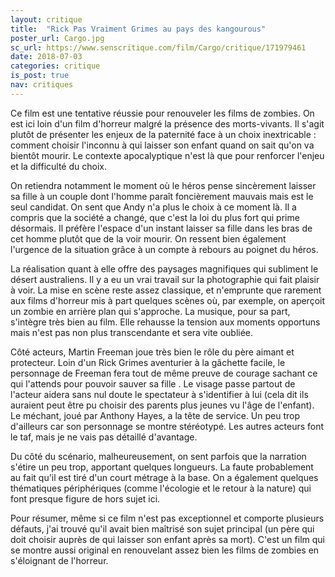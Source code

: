 ```yaml
---
layout: critique
title:  "Rick Pas Vraiment Grimes au pays des kangourous"
poster_url: Cargo.jpg
sc_url: https://www.senscritique.com/film/Cargo/critique/171979461
date: 2018-07-03
categories: critique
is_post: true
nav: critiques
---
```


Ce film est une tentative réussie pour renouveler les films de zombies. On est ici loin d'un film d'horreur malgré la présence des morts-vivants. Il s'agit plutôt de présenter les enjeux de la paternité face à un choix inextricable : comment choisir l'inconnu à qui laisser son enfant quand on sait qu'on va bientôt mourir. Le contexte apocalyptique n'est là que pour renforcer l'enjeu et la difficulté du choix.

<!--more-->

<div class="spoiler">
<p>On retiendra notamment le moment où le héros pense sincèrement laisser sa fille à un couple dont l'homme paraît foncièrement mauvais mais est le seul candidat. On sent que Andy n'a plus le choix à ce moment là. Il a compris que la société a changé, que c'est la loi du plus fort qui prime désormais. Il préfère l'espace d'un instant laisser sa fille dans les bras de cet homme plutôt que de la voir mourir. On ressent bien également l'urgence de la situation grâce à un compte à rebours au poignet du héros.</p>
</div>

La réalisation quant à elle offre des paysages magnifiques qui subliment le désert australiens. Il y a eu un vrai travail sur la photographie qui fait plaisir à voir. La mise en scène reste assez classique, et n'emprunte que rarement aux films d'horreur mis à part quelques scènes où, par exemple, on aperçoit un zombie en arrière plan qui s'approche. La musique, pour sa part, s'intègre très bien au film. Elle rehausse la tension aux moments opportuns mais n'est pas non plus transcendante et sera vite oubliée. 

Côté acteurs, Martin Freeman joue très bien le rôle du père aimant et protecteur. Loin d'un Rick Grimes aventurier à la gâchette facile, le personnage de Freeman fera tout de même preuve de courage sachant ce qui l'attends pour pouvoir sauver sa fille . Le visage passe partout de l'acteur aidera sans nul doute le spectateur à s'identifier à lui (cela dit ils auraient peut être pu choisir des parents plus jeunes vu l'âge de l'enfant). Le méchant, joué par Anthony Hayes, a la tête de service. Un peu trop d'ailleurs car son personnage se montre stéréotypé. Les autres acteurs font le taf, mais je ne vais pas détaillé d'avantage.

Du côté du scénario, malheureusement, on sent parfois que la narration s'étire un peu trop, apportant quelques longueurs. La faute probablement au fait qu'il est tiré d'un court métrage à la base. On a également quelques thématiques périphériques (comme l'écologie et le retour à la nature) qui font presque figure de hors sujet ici.

Pour résumer, même si ce film n'est pas exceptionnel et comporte plusieurs défauts, j'ai trouvé qu'il avait bien maîtrisé son sujet principal (un père qui doit choisir auprès de qui laisser son enfant après sa mort). C'est un film qui se montre aussi original en renouvelant assez bien les films de zombies en s'éloignant de l'horreur.